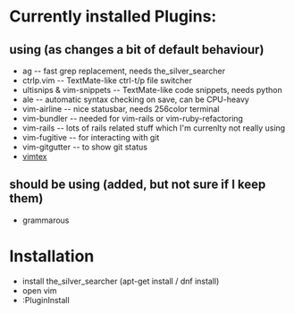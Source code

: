 # Currently installed Plugins:

## using (as changes a bit of default behaviour)

* ag -- fast grep replacement, needs the_silver_searcher
* ctrlp.vim -- TextMate-like ctrl-t/p file switcher
* ultisnips & vim-snippets -- TextMate-like code snippets, needs python
* ale -- automatic syntax checking on save, can be CPU-heavy
* vim-airline -- nice statusbar, needs 256color terminal
* vim-bundler -- needed for vim-rails or vim-ruby-refactoring
* vim-rails -- lots of rails related stuff which I'm currenlty not really using
* vim-fugitive -- for interacting with git
* vim-gitgutter -- to show git status
* [vimtex](https://github.com/lervag/vimtex)

## should be using (added, but not sure if I keep them)

* grammarous

# Installation

* install the_silver_searcher (apt-get install / dnf install)
* open vim
* :PluginInstall

